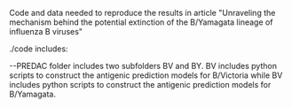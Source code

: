 Code and data needed to reproduce the results in article "Unraveling the mechanism behind the potential extinction of the B/Yamagata lineage of influenza B viruses"

./code includes:

--PREDAC folder includes two subfolders BV and BY. BV includes python scripts to construct the antigenic prediction models for B/Victoria while BV includes python scripts to construct the antigenic prediction models for B/Yamagata.  
